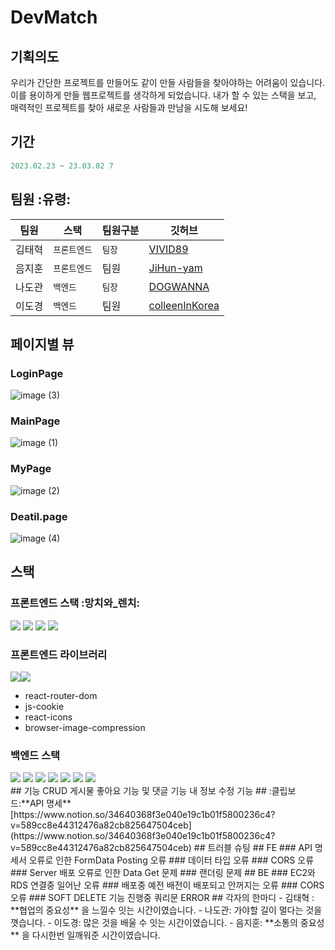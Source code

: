 # DevMatch
## 기획의도 
우리가 간단한 프로젝트를 만들어도 같이 만들 사람들을 찾아야하는 어려움이 있습니다.
이를 용이하게 만들 웹프로젝트를 생각하게 되었습니다.
내가 할 수 있는 스택을 보고, 매력적인 프로젝트를 찾아
새로운 사람들과 만남을 시도해 보세요!
## 기간 
```js
2023.02.23 ~ 23.03.02 7
```
## 팀원 :유령:
| 팀원   | 스택         | 팀원구분 | 깃허브
| ------ | ------------ | -------- | ------------------------------------------- |
| 김태혁 | `프론트엔드`  | `팀장`        | [VIVID89](https://github.com/VIVID89)           |
| 음지훈 | `프론트엔드`  | 팀원         | [JiHun-yam](https://github.com/JiHun-yam?tab=repositories)      |
| 나도관 | `백엔드`        | `팀장`        | [DOGWANNA](https://github.com/DOGWANNA)   |
| 이도경 | `백엔드`        | 팀원         | [colleenInKorea](https://github.com/colleenInKorea) |
## 페이지별 뷰
### LoginPage
![image (3)](https://user-images.githubusercontent.com/95469708/222407128-c47f399f-a436-465a-982b-c79efc60fd81.png)
### MainPage
![image (1)](https://user-images.githubusercontent.com/95469708/222407323-86f70226-54ce-478d-8810-3a922f62be65.png)
### MyPage
![image (2)](https://user-images.githubusercontent.com/95469708/222407404-69cc7ef0-0981-4394-a0ed-f9c18c38281e.png)
### Deatil.page
![image (4)](https://user-images.githubusercontent.com/95469708/222407232-fe8755d3-733f-4409-a55c-3dca7ba58f27.png)
## 스택
### 프론트엔드 스택 :망치와_렌치:
![](https://img.shields.io/badge/JavaScript-F7DF1E?style=for-the-badge&logo=JavaScript&logoColor=white)  ![](https://img.shields.io/badge/React-61DAFB?style=for-the-badge&logo=React&logoColor=white) ![](https://camo.githubusercontent.com/7528aeb46d42b9f649b4e10f9356b5efee80ed7bcc19e32b6fba9d476a3c0a23/68747470733a2f2f696d672e736869656c64732e696f2f62616467652f726561637471756572792d4646343135343f7374796c653d666f722d7468652d6261646765266c6f676f3d72656163747175657279266c6f676f436f6c6f723d7768697465) ![](https://camo.githubusercontent.com/fd0243cd3a19485c4f3e82eba48aa53c2b13c41bd87164fc77fa3498ec09d2bd/68747470733a2f2f696d672e736869656c64732e696f2f62616467652f616d617a6f6e73332d3536394133313f7374796c653d666f722d7468652d6261646765266c6f676f3d616d617a6f6e7333266c6f676f436f6c6f723d7768697465)
### 프론트엔드 라이브러리
![](https://img.shields.io/badge/Axios-5A29E4?style=for-the-badge&logo=Axios&logoColor=white)![](https://img.shields.io/badge/styledcomponents-DB7093?style=for-the-badge&logo=styledcomponents&logoColor=white)
- react-router-dom
- js-cookie
- react-icons
- browser-image-compression
### 백엔드 스택 
<div>
<img src="https://img.shields.io/badge/Java-cd0000?style=for-the-badge&logo=&logoColor=white">
<img src="https://img.shields.io/badge/spring-6DB33F?style=for-the-badge&logo=spring&logoColor=white">
<img src="https://img.shields.io/badge/spring boot-6DB33F?style=for-the-badge&logo=spring boot&logoColor=white">
<img src="https://img.shields.io/badge/MySQL-4479A1?style=for-the-badge&logo=MySQL&logoColor=white">
<img src="https://img.shields.io/badge/Amazon EC2-FF9900?style=for-the-badge&logo=Amazon EC2&logoColor=white">
<img src="https://img.shields.io/badge/Amazon S3-569A31?style=for-the-badge&logo=Amazon S3&logoColor=white">
<img src="https://img.shields.io/badge/Amazon RDS-527FFF?style=for-the-badge&logo=Amazon RDS&logoColor=white">
</div>
## 기능
CRUD
게시물 좋아요 기능 및 댓글 기능
내 정보 수정 기능
## :클립보드:**API 명세**
[https://www.notion.so/34640368f3e040e19c1b01f5800236c4?v=589cc8e44312476a82cb825647504ceb](https://www.notion.so/34640368f3e040e19c1b01f5800236c4?v=589cc8e44312476a82cb825647504ceb)
## 트러블 슈팅
## FE
### API 명세서 오류로 인한 FormData Posting 오류
### 데이터 타입 오류
### CORS 오류
### Server 배포 오류로 인한 Data Get 문제
### 랜더링 문제
## BE
### EC2와 RDS 연결중 일어난 오류
### 배포중 예전 배전이 배포되고 안꺼지는 오류
### CORS 오류
### SOFT DELETE 기능 진행중 쿼리문 ERROR
## 각자의 한마디
- 김태혁 : **협업의 중요성** 을 느낄수 잇는 시간이였습니다.
- 나도관:  가야할 길이 멀다는 것을 꼇습니다.
- 이도경: 많은 것을 배울 수 잇는 시간이였습니다.
- 음지훈: **소통의 중요성** 을 다시한번 일깨워준 시간이였습니다.
